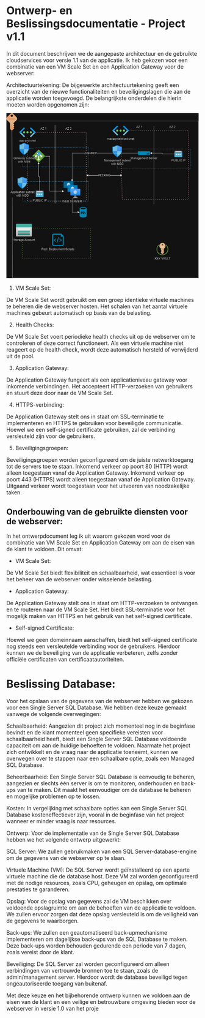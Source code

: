 # Ontwerp- en Beslissingsdocumentatie - Project v1.1

In dit document beschrijven we de aangepaste architectuur en de gebruikte cloudservices voor versie 1.1 van de applicatie. Ik heb gekozen voor een combinatie van een VM Scale Set en een Application Gateway voor de webserver:

Architectuurtekening:
De bijgewerkte architectuurtekening geeft een overzicht van de nieuwe functionaliteiten en beveiligingslagen die aan de applicatie worden toegevoegd. De belangrijkste onderdelen die hierin moeten worden opgenomen zijn:

![Schets](/PRO-01Cloud/Deliverables/Ontwerp/Schets1.1.drawio.png)

1. VM Scale Set:

De VM Scale Set wordt gebruikt om een groep identieke virtuele machines te beheren die de webserver hosten.
Het schalen van het aantal virtuele machines gebeurt automatisch op basis van de belasting.

2. Health Checks:

De VM Scale Set voert periodieke health checks uit op de webserver om te controleren of deze correct functioneert.
Als een virtuele machine niet reageert op de health check, wordt deze automatisch hersteld of verwijderd uit de pool.

3. Application Gateway:

De Application Gateway fungeert als een applicatieniveau gateway voor inkomende verbindingen.
Het accepteert HTTP-verzoeken van gebruikers en stuurt deze door naar de VM Scale Set.

4. HTTPS-verbinding:

De Application Gateway stelt ons in staat om SSL-terminatie te implementeren en HTTPS te gebruiken voor beveiligde communicatie.
Hoewel we een self-signed certificate gebruiken, zal de verbinding versleuteld zijn voor de gebruikers.

5. Beveiligingsgroepen:

Beveiligingsgroepen worden geconfigureerd om de juiste netwerktoegang tot de servers toe te staan.
Inkomend verkeer op poort 80 (HTTP) wordt alleen toegestaan vanaf de Application Gateway.
Inkomend verkeer op poort 443 (HTTPS) wordt alleen toegestaan vanaf de Application Gateway.
Uitgaand verkeer wordt toegestaan voor het uitvoeren van noodzakelijke taken.

## Onderbouwing van de gebruikte diensten voor de webserver:  
In het ontwerpdocument leg ik uit waarom gekozen word voor de combinatie van VM Scale Set en Application Gateway om aan de eisen van de klant te voldoen. Dit omvat:

- VM Scale Set:

De VM Scale Set biedt flexibiliteit en schaalbaarheid, wat essentieel is voor het beheer van de webserver onder wisselende belasting.

- Application Gateway:

De Application Gateway stelt ons in staat om HTTP-verzoeken te ontvangen en te routeren naar de VM Scale Set.
Het biedt SSL-terminatie voor het mogelijk maken van HTTPS en het gebruik van het self-signed certificate.

- Self-signed Certificate:

Hoewel we geen domeinnaam aanschaffen, biedt het self-signed certificate nog steeds een versleutelde verbinding voor de gebruikers.
Hierdoor kunnen we de beveiliging van de applicatie verbeteren, zelfs zonder officiële certificaten van certificaatautoriteiten.


# Beslissing Database:
Voor het opslaan van de gegevens van de webserver hebben we gekozen voor een Single Server SQL Database. We hebben deze keuze gemaakt vanwege de volgende overwegingen:

Schaalbaarheid: Aangezien dit project zich momenteel nog in de beginfase bevindt en de klant momenteel geen specifieke vereisten voor schaalbaarheid heeft, biedt een Single Server SQL Database voldoende capaciteit om aan de huidige behoeften te voldoen. Naarmate het project zich ontwikkelt en de vraag naar de applicatie toeneemt, kunnen we overwegen over te stappen naar een schaalbare optie, zoals een Managed SQL Database.

Beheerbaarheid: Een Single Server SQL Database is eenvoudig te beheren, aangezien er slechts één server is om te monitoren, onderhouden en back-ups van te maken. Dit maakt het eenvoudiger om de database te beheren en mogelijke problemen op te lossen.

Kosten: In vergelijking met schaalbare opties kan een Single Server SQL Database kosteneffectiever zijn, vooral in de beginfase van het project wanneer er minder vraag is naar resources.

Ontwerp:
Voor de implementatie van de Single Server SQL Database hebben we het volgende ontwerp uitgewerkt:

SQL Server: We zullen gebruikmaken van een SQL Server-database-engine om de gegevens van de webserver op te slaan.

Virtuele Machine (VM): De SQL Server wordt geïnstalleerd op een aparte virtuele machine die de database host. Deze VM zal worden geconfigureerd met de nodige resources, zoals CPU, geheugen en opslag, om optimale prestaties te garanderen.

Opslag: Voor de opslag van gegevens zal de VM beschikken over voldoende opslagruimte om aan de behoeften van de applicatie te voldoen. We zullen ervoor zorgen dat deze opslag versleuteld is om de veiligheid van de gegevens te waarborgen.

Back-ups: We zullen een geautomatiseerd back-upmechanisme implementeren om dagelijkse back-ups van de SQL Database te maken. Deze back-ups worden behouden gedurende een periode van 7 dagen, zoals vereist door de klant.

Beveiliging: De SQL Server zal worden geconfigureerd om alleen verbindingen van vertrouwde bronnen toe te staan, zoals de admin/management server. Hierdoor wordt de database beveiligd tegen ongeautoriseerde toegang van buitenaf.

Met deze keuze en het bijbehorende ontwerp kunnen we voldoen aan de eisen van de klant en een veilige en betrouwbare omgeving bieden voor de webserver in versie 1.0 van het proje